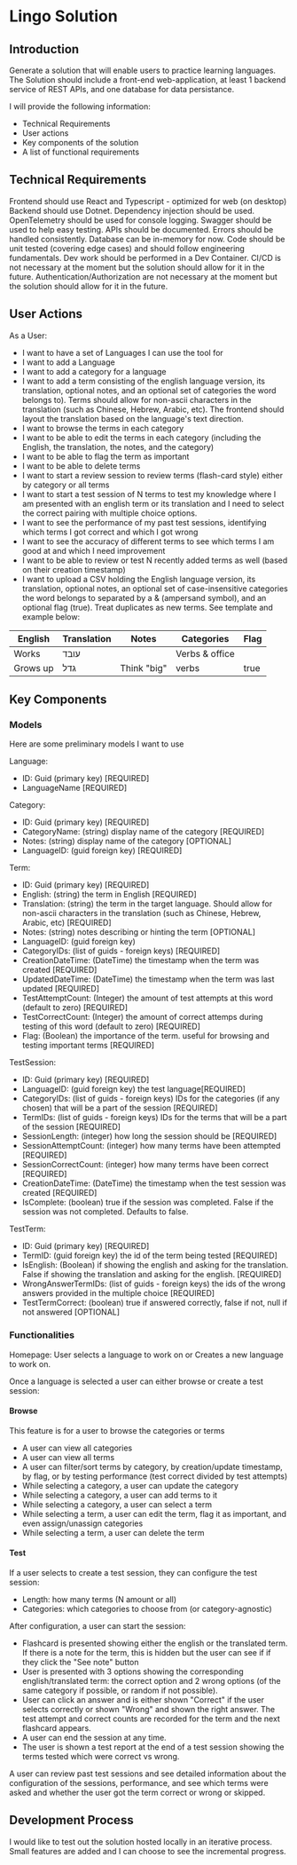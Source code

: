 # Lingo Solution

## Introduction

Generate a solution that will enable users to practice learning languages. 
The Solution should include a front-end web-application, at least 1 backend service of REST APIs,
and one database for data persistance.

I will provide the following information:

- Technical Requirements
- User actions
- Key components of the solution
- A list of functional requirements

## Technical Requirements

Frontend should use React and Typescript - optimized for web (on desktop)
Backend should use Dotnet.
Dependency injection should be used.
OpenTelemetry should be used for console logging.
Swagger should be used to help easy testing.
APIs should be documented.
Errors should be handled consistently.
Database can be in-memory for now.
Code should be unit tested (covering edge cases) and should follow engineering fundamentals.
Dev work should be performed in a Dev Container.
CI/CD is not necessary at the moment but the solution should allow for it in the future.
Authentication/Authorization are not necessary at the moment but the solution should allow for it in the future.

## User Actions

As a User:

- I want to have a set of Languages I can use the tool for
- I want to add a Language
- I want to add a category for a language
- I want to add a term consisting of the english language version, its translation, optional notes, and an optional set of categories the word belongs to). Terms should allow for non-ascii characters in the translation (such as Chinese, Hebrew, Arabic, etc). The frontend should layout the translation based on the language's text direction.
- I want to browse the terms in each category
- I want to be able to edit the terms in each category (including the English, the translation, the notes, and the category)
- I want to be able to flag the term as important
- I want to be able to delete terms
- I want to start a review session to review terms (flash-card style) either by category or all terms
- I want to start a test session of N terms to test my knowledge where I am presented with an english term or its translation and I need to select the correct pairing with multiple choice options. 
- I want to see the performance of my past test sessions, identifying which terms I got correct and which I got wrong
- I want to see the accuracy of different terms to see which terms I am good at and which I need improvement
- I want to be able to review or test N recently added terms as well (based on their creation timestamp)
- I want to upload a CSV holding the English language version, its translation, optional notes, an optional set of case-insensitive categories the word belongs to separated by a & (ampersand symbol), and an optional flag (true). Treat duplicates as new terms. See template and example below:

| English | Translation | Notes | Categories | Flag |
|---------|-------------|-------|------------|------|
| Works | עובד |  | Verbs & office | |
| Grows up | גדל | Think "big" | verbs | true |

## Key Components

### Models

Here are some preliminary models I want to use

Language: 
- ID: Guid (primary key) [REQUIRED]
- LanguageName [REQUIRED]

Category:
- ID: Guid (primary key) [REQUIRED]
- CategoryName: (string) display name of the category [REQUIRED]
- Notes: (string) display name of the category [OPTIONAL]
- LanguageID: (guid foreign key) [REQUIRED]

Term:
- ID: Guid (primary key) [REQUIRED]
- English: (string) the term in English [REQUIRED]
- Translation: (string) the term in the target language. Should allow for non-ascii characters in the translation (such as Chinese, Hebrew, Arabic, etc) [REQUIRED]
- Notes: (string) notes describing or hinting the term [OPTIONAL]
- LanguageID: (guid foreign key)
- CategoryIDs: (list of guids - foreign keys) [REQUIRED]
- CreationDateTime: (DateTime) the timestamp when the term was created [REQUIRED]
- UpdatedDateTime: (DateTime) the timestamp when the term was last updated [REQUIRED]
- TestAttemptCount: (Integer) the amount of test attempts at this word (default to zero) [REQUIRED]
- TestCorrectCount: (Integer) the amount of correct attemps during testing of this word (default to zero) [REQUIRED]
- Flag: (Boolean) the importance of the term. useful for browsing and testing important terms [REQUIRED]

TestSession:
- ID: Guid (primary key) [REQUIRED]
- LanguageID: (guid foreign key) the test language[REQUIRED]
- CategoryIDs: (list of guids - foreign keys) IDs for the categories (if any chosen) that will be a part of the session [REQUIRED]
- TermIDs: (list of guids - foreign keys) IDs for the terms that will be a part of the session [REQUIRED]
- SessionLength: (integer) how long the session should be [REQUIRED]
- SessionAttemptCount: (integer) how many terms have been attempted [REQUIRED]
- SessionCorrectCount: (integer) how many terms have been correct [REQUIRED]
- CreationDateTime: (DateTime) the timestamp when the test session was created [REQUIRED]
- IsComplete: (boolean) true if the session was completed. False if the session was not completed. Defaults to false.

TestTerm:
- ID: Guid (primary key) [REQUIRED]
- TermID: (guid foreign key) the id of the term being tested [REQUIRED]
- IsEnglish: (Boolean) if showing the english and asking for the translation. False if showing the translation and asking for the english. [REQUIRED]
- WrongAnswerTermIDs: (list of guids - foreign keys) the ids of the wrong answers provided in the multiple choice [REQUIRED]
- TestTermCorrect: (boolean) true if answered correctly, false if not, null if not answered [OPTIONAL]

### Functionalities

Homepage: User selects a language to work on or Creates a new language to work on.

Once a language is selected a user can either browse or create a test session:

#### Browse

This feature is for a user to browse the categories or terms

- A user can view all categories
- A user can view all terms
- A user can filter/sort terms by category, by creation/update timestamp, by flag, or by testing performance (test correct divided by test attempts)
- While selecting a category, a user can update the category
- While selecting a category, a user can add terms to it
- While selecting a category, a user can select a term
- While selecting a term, a user can edit the term, flag it as important, and even assign/unassign categories
- While selecting a term, a user can delete the term

#### Test

If a user selects to create a test session, they can configure the test session:

- Length: how many terms (N amount or all)
- Categories: which categories to choose from (or category-agnostic)

After configuration, a user can start the session:

- Flashcard is presented showing either the english or the translated term. If there is a note for the term, this is hidden but the user can see if if they click the "See note" button
- User is presented with 3 options showing the corresponding english/translated term: the correct option and 2 wrong options (of the same category if possible, or random if not possible).
- User can click an answer and is either shown "Correct" if the user selects correctly or shown "Wrong" and shown the right answer. The test attempt and correct counts are recorded for the term and the next flashcard appears.
- A user can end the session at any time.
- The user is shown a test report at the end of a test session showing the terms tested which were correct vs wrong.

A user can review past test sessions and see detailed information about the configuration of the sessions, performance, and see which terms were asked and whether the user got the term correct or wrong or skipped.

## Development Process

I would like to test out the solution hosted locally in an iterative process.
Small features are added and I can choose to see the incremental progress.
